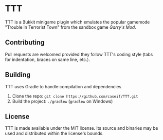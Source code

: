 TTT
========

TTT is a Bukkit minigame plugin which emulates the popular gamemode "Trouble In Terrorist Town" from the sandbox game _Garry's Mod_.

Contributing
------------

Pull requests are welcomed provided they follow TTT's coding style (tabs for indentation, braces on same line, etc.).

Building
--------

TTT uses Gradle to handle compilation and dependencies.

1. Clone the repo: `git clone https://github.com/caseif/TTT.git`
2. Build the project: `./gradlew` (`gradlew` on Windows)

License
-------

TTT is made available under the MIT license. Its source and binaries may be used and distributed within the
license's bounds.
